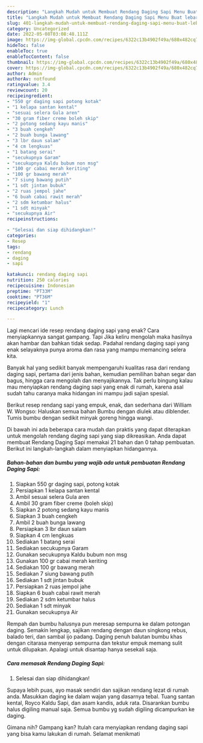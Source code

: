 ```yaml
---
description: "Langkah Mudah untuk Membuat Rendang Daging Sapi Menu Buat lebaran"
title: "Langkah Mudah untuk Membuat Rendang Daging Sapi Menu Buat lebaran"
slug: 401-langkah-mudah-untuk-membuat-rendang-daging-sapi-menu-buat-lebaran
category: Uncategorized
date: 2022-05-08T03:08:48.111Z
image: https://img-global.cpcdn.com/recipes/6322c13b4902f49a/680x482cq70/rendang-daging-sapi-foto-resep-utama.jpg
hideToc: false
enableToc: true
enableTocContent: false
thumbnail: https://img-global.cpcdn.com/recipes/6322c13b4902f49a/680x482cq70/rendang-daging-sapi-foto-resep-utama.jpg
cover: https://img-global.cpcdn.com/recipes/6322c13b4902f49a/680x482cq70/rendang-daging-sapi-foto-resep-utama.jpg
author: Admin
authorAv: notfound
ratingvalue: 3.4
reviewcount: 20
recipeingredient:
- "550 gr daging sapi potong kotak"
- "1 kelapa santan kental"
- "sesuai selera Gula aren"
- "30 gram fiber creme boleh skip"
- "2 potong sedang kayu manis"
- "3 buah cengkeh"
- "2 buah bunga lawang"
- "3 lbr daun salam"
- "4 cm lengkuas"
- "1 batang serai"
- "secukupnya Garam"
- "secukupnya Kaldu bubum non msg"
- "100 gr cabai merah keriting"
- "100 gr bawang merah"
- "7 siung bawang putih"
- "1 sdt jintan bubuk"
- "2 ruas jempol jahe"
- "6 buah cabai rawit merah"
- "2 sdm ketumbar halus"
- "1 sdt minyak"
- "secukupnya Air"
recipeinstructions:

- "Selesai dan siap dihidangkan!"
categories:
- Resep
tags:
- rendang
- daging
- sapi

katakunci: rendang daging sapi 
nutrition: 250 calories
recipecuisine: Indonesian
preptime: "PT33M"
cooktime: "PT36M"
recipeyield: "1"
recipecategory: Lunch

---
```



Lagi mencari ide resep rendang daging sapi yang enak? Cara menyiapkannya sangat gampang. Tapi Jika keliru mengolah maka hasilnya akan hambar dan bahkan tidak sedap. Padahal rendang daging sapi yang enak selayaknya punya aroma dan rasa yang mampu memancing selera kita.


Banyak hal yang sedikit banyak mempengaruhi kualitas rasa dari rendang daging sapi, pertama dari jenis bahan, kemudian pemilihan bahan segar dan bagus, hingga cara mengolah dan menyajikannya. Tak perlu bingung kalau mau menyiapkan rendang daging sapi yang enak di rumah, karena asal sudah tahu caranya maka hidangan ini mampu jadi sajian spesial.

Berikut resep rendang sapi yang empuk, enak, dan sederhana dari William W. Wongso: Haluskan semua bahan Bumbu dengan diulek atau diblender. Tumis bumbu dengan sedikit minyak goreng hingga wangi.


Di bawah ini ada beberapa cara mudah dan praktis yang dapat diterapkan untuk mengolah rendang daging sapi yang siap dikreasikan. Anda dapat membuat Rendang Daging Sapi memakai 21 bahan dan 0 tahap pembuatan. Berikut ini langkah-langkah dalam menyiapkan hidangannya.

<!--inarticleads1-->

##### Bahan-bahan dan bumbu yang wajib ada untuk pembuatan Rendang Daging Sapi:

1. Siapkan 550 gr daging sapi, potong kotak
1. Persiapkan 1 kelapa santan kental
1. Ambil sesuai selera Gula aren
1. Ambil 30 gram fiber creme (boleh skip)
1. Siapkan 2 potong sedang kayu manis
1. Siapkan 3 buah cengkeh
1. Ambil 2 buah bunga lawang
1. Persiapkan 3 lbr daun salam
1. Siapkan 4 cm lengkuas
1. Sediakan 1 batang serai
1. Sediakan secukupnya Garam
1. Gunakan secukupnya Kaldu bubum non msg
1. Gunakan 100 gr cabai merah keriting
1. Sediakan 100 gr bawang merah
1. Sediakan 7 siung bawang putih
1. Sediakan 1 sdt jintan bubuk
1. Persiapkan 2 ruas jempol jahe
1. Siapkan 6 buah cabai rawit merah
1. Sediakan 2 sdm ketumbar halus
1. Sediakan 1 sdt minyak
1. Gunakan secukupnya Air


Rempah dan bumbu halusnya pun meresap sempurna ke dalam potongan daging. Semakin lengkap, sajikan rendang dengan daun singkong rebus, balado teri, dan sambal ijo padang. Daging penuh balutan bumbu khas dengan citarasa menyerap sempurna dan tekstur empuk memang sulit untuk dilupakan. Apalagi untuk disantap hanya sesekali saja. 

<!--inarticleads2-->

##### Cara memasak Rendang Daging Sapi:


1. Selesai dan siap dihidangkan!

Supaya lebih puas, ayo masak sendiri dan sajikan rendang lezat di rumah anda. Masukkan daging ke dalam wajan yang dasarnya tebal. Tuang santan kental, Royco Kaldu Sapi, dan asam kandis, aduk rata. Disarankan bumbu halus digiling manual saja. Semua bumbu yg sudah digiling dicampurkan ke daging. 

Gimana nih? Gampang kan? Itulah cara menyiapkan rendang daging sapi yang bisa kamu lakukan di rumah. Selamat menikmati
